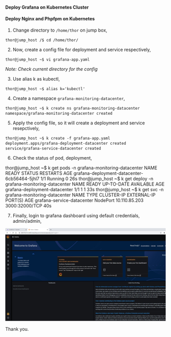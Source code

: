 #### Deploy Grafana on Kubernetes Cluster

#### Deploy Nginx and Phpfpm on Kubernetes

1. Change directory to `/home/thor` on jump box,

```
thor@jump_host /$ cd /home/thor/
```

2. Now, create a config file for deployment and service respectively,

```
thor@jump_host ~$ vi grafana-app.yaml
```
*Note: Check current directory for the config*

3. Use alias k as kubectl,

```
thor@jump_host ~$ alias k='kubectl'
```

4. Create a namespace `grafana-monitoring-datacenter`,

```
thor@jump_host ~$ k create ns grafana-monitoring-datacenter
namespace/grafana-monitoring-datacenter created
```

5. Apply the config file, so it will create a deployment and service resepctively,

```
thor@jump_host ~$ k create -f grafana-app.yaml
deployment.apps/grafana-deployment-datacenter created
service/grafana-service-datacenter created
```

6. Check the status of pod, deployment,

thor@jump_host ~$ k get pods -n grafana-monitoring-datacenter
NAME                                           READY   STATUS    RESTARTS   AGE
grafana-deployment-datacenter-6cb56464-5jhl7   1/1     Running   0          26s
thor@jump_host ~$ k get deploy -n grafana-monitoring-datacenter
NAME                            READY   UP-TO-DATE   AVAILABLE   AGE
grafana-deployment-datacenter   1/1     1            1           33s
thor@jump_host ~$ k get svc -n grafana-monitoring-datacenter
NAME                         TYPE       CLUSTER-IP      EXTERNAL-IP   PORT(S)          AGE
grafana-service-datacenter   NodePort   10.110.85.203   <none>        3000:32000/TCP   40s

7. Finally, login to grafana dashboard using default credentials, admin/admin,

![Grafana Dashboard](/images/GrafanaDashboard.JPG)

Thank you.
